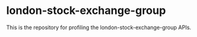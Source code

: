 # london-stock-exchange-group
This is the repository for profiling the london-stock-exchange-group APIs.

